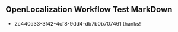 ## OpenLocalization Workflow Test MarkDown
* 2c440a33-3f42-4cf8-9dd4-db7b0b707461 thanks!

<!--HONumber=Sep16_HO1-->


